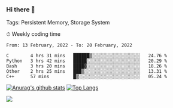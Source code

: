 ### Hi there 👋

Tags: Persistent Memory, Storage System

<!--

[![Anurag's github stats](https://github-readme-stats.vercel.app/api?username=wwyf)](https://github.com/anuraghazra/github-readme-stats)

[![Anurag's github stats](https://github-readme-stats.vercel.app/api?username=wwyf&count_private=true)](https://github.com/anuraghazra/github-readme-stats)


[![Top Langs](https://github-readme-stats.vercel.app/api/top-langs/?username=wwyf&count_private=true&&hide=jupyter%20notebook,html)](https://github.com/anuraghazra/github-readme-stats)



-->


⏱ Weekly coding time

<!--START_SECTION:waka-->
```text
From: 13 February, 2022 - To: 20 February, 2022

C        4 hrs 31 mins   ██████▒░░░░░░░░░░░░░░░░░░   24.76 % 
Python   3 hrs 42 mins   █████░░░░░░░░░░░░░░░░░░░░   20.29 % 
Bash     3 hrs 20 mins   ████▓░░░░░░░░░░░░░░░░░░░░   18.26 % 
Other    2 hrs 25 mins   ███▒░░░░░░░░░░░░░░░░░░░░░   13.31 % 
C++      57 mins         █▒░░░░░░░░░░░░░░░░░░░░░░░   05.24 % 
```
<!--END_SECTION:waka-->



[![Anurag's github stats](https://github-readme-stats.vercel.app/api?username=wwyf&count_private=true&show_icons=true&hide_border=true)](https://github.com/anuraghazra/github-readme-stats) [![Top Langs](https://github-readme-stats.vercel.app/api/top-langs/?username=wwyf&count_private=true&hide=jupyter%20notebook,html,OpenEdge%20ABL&langs_count=10&layout=compact&hide_border=true)](https://github.com/anuraghazra/github-readme-stats)

<!--

[![willianrod's wakatime stats](https://github-readme-stats.vercel.app/api/wakatime?username=wwyf)](https://github.com/anuraghazra/github-readme-stats)


-->

![](https://hit.yhype.me/github/profile?user_id=23121291)
